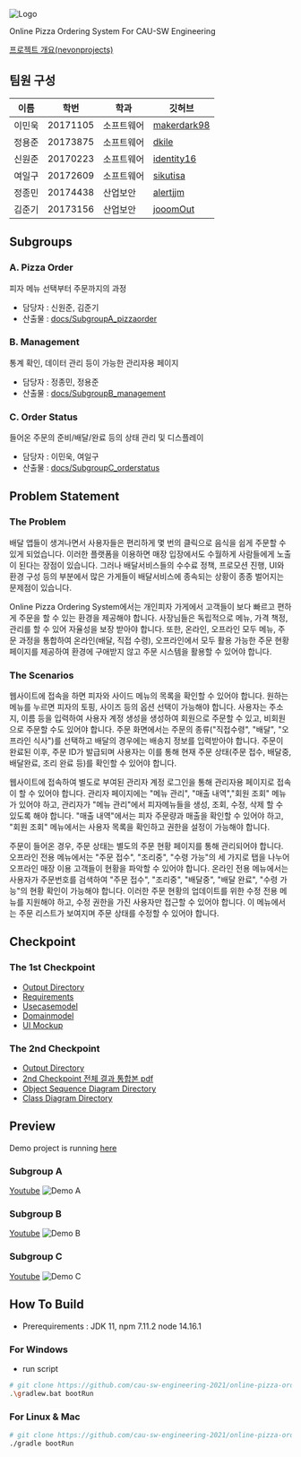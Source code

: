 ![Logo](./images/logo.png)

Online Pizza Ordering System For CAU-SW Engineering

[프로젝트 개요(nevonprojects)](https://nevonprojects.com/online-pizza-ordering-system/)

## 팀원 구성

| 이름   | 학번     | 학과       | 깃허브                                        |
| ------ | -------- | ---------- | --------------------------------------------- |
| 이민욱 | 20171105 | 소프트웨어 | [makerdark98](https://github.com/makerdark98) |
| 정용준 | 20173875 | 소프트웨어 | [dkile](https://github.com/dkile)             |
| 신원준 | 20170223 | 소프트웨어 | [identity16](https://github.com/identity16)   |
| 여일구 | 20172609 | 소프트웨어 | [sikutisa](https://github.com/sikutisa)       |
| 정종민 | 20174438 | 산업보안   | [alertjjm](https://github.com/alertjjm)       |
| 김준기 | 20173156 | 산업보안   | [jooomOut](https://github.com/jooomOut)       |

## Subgroups

### A. Pizza Order
피자 메뉴 선택부터 주문까지의 과정

- 담당자 : 신원준, 김준기
- 산출물 : [docs/SubgroupA_pizzaorder](https://github.com/cau-sw-engineering-2021/online-pizza-ordering-system/tree/master/docs/SubgroupA_pizzaorder)

### B. Management
통계 확인, 데이터 관리 등이 가능한 관리자용 페이지

- 담당자 : 정종민, 정용준
- 산출물 : [docs/SubgroupB_management](https://github.com/cau-sw-engineering-2021/online-pizza-ordering-system/tree/master/docs/SubgroupB_management)

### C. Order Status
들어온 주문의 준비/배달/완료 등의 상태 관리 및 디스플레이

- 담당자 : 이민욱, 여일구
- 산출물 : [docs/SubgroupC_orderstatus](https://github.com/cau-sw-engineering-2021/online-pizza-ordering-system/tree/master/docs/SubgroupC_orderstatus)


## Problem Statement

### The Problem

배달 앱들이 생겨나면서 사용자들은 편리하게 몇 번의 클릭으로 음식을 쉽게 주문할 수 있게 되었습니다. 이러한 플랫폼을 이용하면 매장 입장에서도 수월하게 사람들에게 노출이 된다는 장점이 있습니다. 그러나 배달서비스들의 수수료 정책, 프로모션 진행, UI와 환경 구성 등의 부분에서 많은 가게들이 배달서비스에 종속되는 상황이 종종 벌어지는 문제점이 있습니다.

Online Pizza Ordering System에서는 개인피자 가게에서 고객들이 보다 빠르고 편하게 주문을 할 수 있는 환경을 제공해야 합니다. 사장님들은 독립적으로 메뉴, 가격 책정, 관리를 할 수 있어 자율성을 보장 받아야 합니다. 또한, 온라인, 오프라인 모두 메뉴, 주문 과정을 통합하여 온라인(배달, 직접 수령), 오프라인에서 모두 활용 가능한 주문 현황 페이지를 제공하여 환경에 구애받지 않고 주문 시스템을 활용할 수 있어야 합니다.

### The Scenarios

웹사이트에 접속을 하면 피자와 사이드 메뉴의 목록을 확인할 수 있어야 합니다. 원하는 메뉴를 누르면 피자의 토핑, 사이즈 등의 옵션 선택이 가능해야 합니다. 사용자는 주소지, 이름 등을 입력하여 사용자 계정 생성을 생성하여 회원으로 주문할 수 있고, 비회원으로 주문할 수도 있어야 합니다. 주문 화면에서는 주문의 종류("직접수령", "배달", "오프라인 식사")를 선택하고 배달의 경우에는 배송지 정보를 입력받아야 합니다. 주문이 완료된 이후, 주문 ID가 발급되며 사용자는 이를 통해 현재 주문 상태(주문 접수, 배달중, 배달완료, 조리 완료 등)를 확인할 수 있어야 합니다.

웹사이트에 접속하여 별도로 부여된 관리자 계정 로그인을 통해 관리자용 페이지로 접속이 할 수 있어야 합니다. 관리자 페이지에는 "메뉴 관리", "매출 내역","회원 조회" 메뉴가 있어야 하고, 관리자가 "메뉴 관리"에서 피자메뉴들을 생성, 조회, 수정, 삭제 할 수 있도록 해야 합니다. "매출 내역"에서는 피자 주문량과 매출을 확인할 수 있어야 하고, "회원 조회" 메뉴에서는 사용자 목록을 확인하고 권한을 설정이 가능해야 합니다.

주문이 들어온 경우, 주문 상태는 별도의 주문 현황 페이지를 통해 관리되어야 합니다. 오프라인 전용 메뉴에서는 "주문 접수", "조리중", "수령 가능"의 세 가지로 탭을 나누어 오프라인 매장 이용 고객들이 현황을 파악할 수 있어야 합니다. 온라인 전용 메뉴에서는 사용자가 주문번호를 검색하여 "주문 접수", "조리중", "배달중", "배달 완료", "수령 가능"의 현황 확인이 가능해야 합니다. 이러한 주문 현황의 업데이트를 위한 수정 전용 메뉴를 지원해야 하고, 수정 권한을 가진 사용자만 접근할 수 있어야 합니다. 이 메뉴에서는 주문 리스트가 보여지며 주문 상태를 수정할 수 있어야 합니다.

## Checkpoint
### The 1st Checkpoint

- [Output Directory](https://github.com/cau-sw-engineering-2021/online-pizza-ordering-system/tree/master/docs/The1stCheckpointOutput)
- [Requirements](https://github.com/cau-sw-engineering-2021/online-pizza-ordering-system/blob/master/docs/The1stCheckpointOutput/Requirements.pdf)
- [Usecasemodel](https://github.com/cau-sw-engineering-2021/online-pizza-ordering-system/blob/master/docs/The1stCheckpointOutput/Usecasemodel.pdf)
- [Domainmodel](https://github.com/cau-sw-engineering-2021/online-pizza-ordering-system/blob/master/docs/The1stCheckpointOutput/Domainmodel.pdf)
- [UI Mockup](https://github.com/cau-sw-engineering-2021/online-pizza-ordering-system/blob/master/docs/The1stCheckpointOutput/UI%20mockup.pdf)

### The 2nd Checkpoint

- [Output Directory](https://github.com/cau-sw-engineering-2021/online-pizza-ordering-system/tree/master/docs/The2ndCheckpointOutput)
- [2nd Checkpoint 전체 결과 통합본 pdf](https://github.com/cau-sw-engineering-2021/online-pizza-ordering-system/blob/master/docs/The2ndCheckpointOutput/The2ndCheckpoint.pdf)
- [Object Sequence Diagram Directory](https://github.com/cau-sw-engineering-2021/online-pizza-ordering-system/tree/master/docs/The2ndCheckpointOutput/ObjectSequenceDiagram)
- [Class Diagram Directory](https://github.com/cau-sw-engineering-2021/online-pizza-ordering-system/tree/master/docs/The2ndCheckpointOutput/ClassDiagram)


## Preview
Demo project is running [here](https://lmu.makerdark98.dev/pizza)

### Subgroup A
[Youtube](https://youtu.be/XLGGKRKrsR8)
![Demo A](./images/demo-A.png)

### Subgroup B
[Youtube](https://youtu.be/8z775S-QGUw)
![Demo B](./images/demo-B.png)

### Subgroup C
[Youtube](https://youtu.be/RCOiV206bWo)
![Demo C](./images/demo-C.png)


## How To Build
* Prerequirements : JDK 11, npm 7.11.2 node 14.16.1

### For Windows
* run script
```bash
# git clone https://github.com/cau-sw-engineering-2021/online-pizza-ordering-system.git && cd online-pizza-ordering-system;
.\gradlew.bat bootRun
```

### For Linux & Mac
```bash
# git clone https://github.com/cau-sw-engineering-2021/online-pizza-ordering-system.git && cd online-pizza-ordering-system;
./gradle bootRun
```
